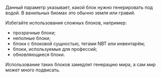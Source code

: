 Данный параметр указывает, какой блок нужно генерировать под водой. В ванильных биомах это обычно земля или гравий.

Избегайте использования сложных блоков, например:

* прозрачные блоки;
* неполные блоки;
* блоки с блоковой сущностью, тегами NBT или инвентарём;
* блоки, используемые для профессий;
* обновляющиеся блоки.

Использование таких блоков замедлит генерацию мира, а сам мир может много подвисать.